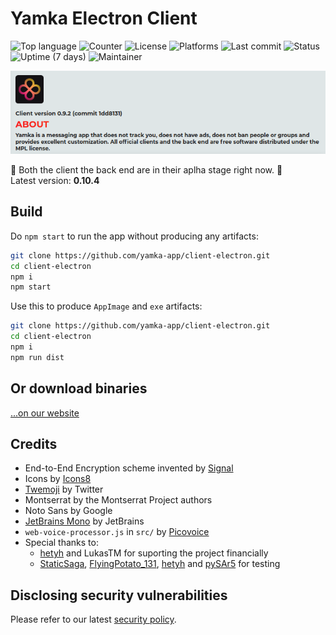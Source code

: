 # Yamka Electron Client

![Top language](https://img.shields.io/github/languages/top/yamka-app/client-electron)
![Counter](https://img.shields.io/github/search/yamka-app/client-electron/goto%20)
![License](https://img.shields.io/github/license/yamka-app/client-electron)
![Platforms](https://img.shields.io/badge/platform-win64%20%7C%20linux64-blueviolet)
![Last commit](https://img.shields.io/github/last-commit/yamka-app/client-electron)
![Status](https://img.shields.io/uptimerobot/status/m788461709-79464d516b1ef3af81a20454)
![Uptime (7 days)](https://img.shields.io/uptimerobot/ratio/7/m788461709-79464d516b1ef3af81a20454)
![Maintainer](https://img.shields.io/badge/maintainer-portasynthinca3-ff69b4)

![](promo.png)

:construction: Both the client the back end are in their aplha stage right now. :construction:\
Latest version: **0.10.4**

## Build
Do `npm start` to run the app without producing any artifacts:
```sh
git clone https://github.com/yamka-app/client-electron.git
cd client-electron
npm i
npm start
```

Use this to produce `AppImage` and `exe` artifacts:
```sh
git clone https://github.com/yamka-app/client-electron.git
cd client-electron
npm i
npm run dist
```

## Or download binaries
[...on our website](https://yamka.app/download)

## Credits
  - End-to-End Encryption scheme invented by [Signal](https://www.signal.org/docs)
  - Icons by [Icons8](https://icons8.com)
  - [Twemoji](https://twemoji.twitter.com) by Twitter
  - Montserrat by the Montserrat Project authors
  - Noto Sans by Google
  - [JetBrains Mono](https://www.jetbrains.com/lp/mono) by JetBrains
  - `web-voice-processor.js` in `src/` by [Picovoice](https://picovoice.ai)
  - Special thanks to:
    - [hetyh](https://github.com/hetyh) and LukasTM for suporting the project financially
    - [StaticSaga](https://github.com/StaticSaga), [FlyingPotato_131](https://github.com/FlyingPotato-131), [hetyh](https://github.com/hetyh) and [pySAr5](https://github.com/NOTNOTsergey) for testing

## Disclosing security vulnerabilities
Please refer to our latest [security policy](https://github.com/yamka-app/legal/blob/master/SECURITY.md).
